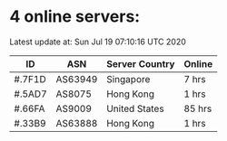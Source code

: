# 4 online servers:

Latest update at: Sun Jul 19 07:10:16 UTC 2020

| ID | ASN | Server Country | Online |
| -- | --- | -------------- | ------ |
| #.7F1D | AS63949 | Singapore | 7 hrs |
| #.5AD7 | AS8075 | Hong Kong | 1 hrs |
| #.66FA | AS9009 | United States | 85 hrs |
| #.33B9 | AS63888 | Hong Kong | 1 hrs |

